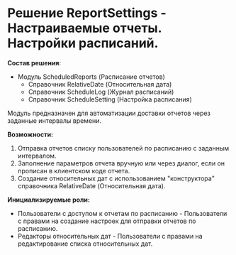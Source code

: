 # Решение ReportSettings - Настраиваемые отчеты. Настройки расписаний.

**Состав решения**:
- Модуль ScheduledReports (Расписание отчетов)
	- Справочник RelativeDate (Относительная дата)
	- Справочник ScheduleLog (Журнал расписаний)
	- Справочник ScheduleSetting (Настройка расписания)

Модуль предназначен для автоматизации доставки отчетов через заданные интервалы времени.

**Возможности:**
1. Отправка отчетов списку пользователей по расписанию с заданным интервалом.
2. Заполнение параметров отчета вручную или через диалог, если он прописан в клиентском коде отчета.
3. Создание относительных дат с использованием "конструктора" справочника RelativeDate (Относительная дата).

**Инициализируемые роли:** 
- Пользователи с доступом к отчетам по расписанию - Пользователи с правами на создание настроек для отправки отчетов по расписанию.
- Редакторы относительных дат - Пользователи с правами на редактирование списка относительных дат.
